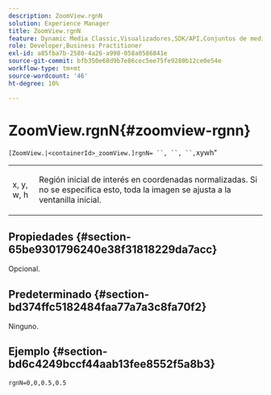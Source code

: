 ```yaml
---
description: ZoomView.rgnN
solution: Experience Manager
title: ZoomView.rgnN
feature: Dynamic Media Classic,Visualizadores,SDK/API,Conjuntos de medios mixtos
role: Developer,Business Practitioner
exl-id: a85fba7b-2580-4a26-a998-058a0586841e
source-git-commit: bfb350e68d9b7e86cec5ee75fe9280b12ce0e54e
workflow-type: tm+mt
source-wordcount: '46'
ht-degree: 10%

---
```


# ZoomView.rgnN{#zoomview-rgnn}

` [ZoomView.|<containerId>_zoomView.]rgnN= ``, ``, ``, `xywh&quot;

<table id="table_DEA0A957BC624857B7C0A88DC75DE025"> 
 <tbody> 
  <tr> 
   <td colname="col1"> <p> <span class="codeph"> x</span>, <span class="codeph"> y</span>, <span class="codeph"> w</span>, <span class="codeph"> h</span> </p> </td> 
   <td colname="col2"> <p> Región inicial de interés en coordenadas normalizadas. Si no se especifica esto, toda la imagen se ajusta a la ventanilla inicial. </p> </td> 
  </tr> 
 </tbody> 
</table>

## Propiedades {#section-65be9301796240e38f31818229da7acc}

Opcional.

## Predeterminado {#section-bd374ffc5182484faa77a7a3c8fa70f2}

Ninguno.

## Ejemplo {#section-bd6c4249bccf44aab13fee8552f5a8b3}

`rgnN=0,0,0.5,0.5`
